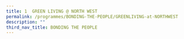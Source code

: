 ```yaml
---
title: 1  GREEN LIVING @ NORTH WEST
permalink: /programmes/BONDING-THE-PEOPLE/GREENLIVING-at-NORTHWEST
description: ""
third_nav_title: BONDING THE PEOPLE
---
```






